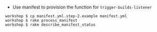- Use manifest to provision the function for ```trigger-builds-listener```

```
workshop $ cp manifest.yml.step-2.example manifest.yml
workshop $ rake process_manifest
workshop $ rake describe_manifest_status

```
